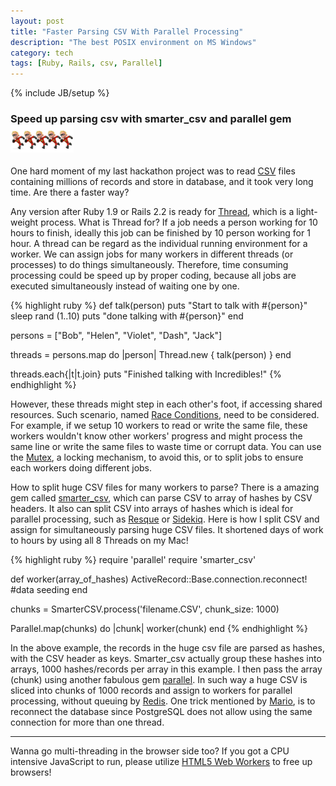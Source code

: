 ```yaml
---
layout: post
title: "Faster Parsing CSV With Parallel Processing"
description: "The best POSIX environment on MS Windows"
category: tech
tags: [Ruby, Rails, csv, Parallel]
---
```

{% include JB/setup %}
### Speed up parsing csv with smarter_csv and parallel gem<img src="/assets/imgs/dash5.jpg"  alt="five Dashes" width="20%"/>

One hard moment of my last hackathon project was to read <a href="http://ruby-doc.org/stdlib-2.2.2/libdoc/csv/rdoc/CSV.html">CSV</a> files containing millions of records and store in database, and it took very long time. Are there a faster way?

Any version after Ruby 1.9 or Rails 2.2 is ready for <a href="http://ruby-doc.org/core-2.2.2/Thread.html">Thread</a>, which is a light-weight process.  What is Thread for?  If a job needs a person working for 10 hours to finish, ideally this job can be finished by 10 person working for 1 hour.  A thread can be regard as the individual running environment for a worker. We can assign jobs for many workers in different threads (or processes) to do things simultaneously. Therefore, time consuming processing could be speed up by proper coding, because all jobs are executed simultaneously instead of waiting one by one.

{% highlight ruby %}
def talk(person)
  puts "Start to talk with #{person}"
  sleep rand (1..10)
  puts "done talking with #{person}"
end

persons = ["Bob", "Helen", "Violet", "Dash", "Jack"]

threads = persons.map do |person|
  Thread.new { talk(person) }
end

threads.each{|t|t.join}
puts "Finished talking with Incredibles!"
{% endhighlight %}

However, these threads might step in each other's foot, if accessing shared resources.  Such scenario, named <a href="http://en.wikipedia.org/wiki/Race_condition">Race Conditions</a>, need to be considered. For example, if we setup 10 workers to read or write the same file, these workers wouldn't know other workers' progress and might process the same line or write the same files to waste time or corrupt data.  You can use the <a href="http://ruby-doc.org/core-2.2.2/Mutex.html">Mutex</a>, a locking mechanism, to avoid this, or to split jobs to ensure each workers doing different jobs.

How to split huge CSV files for many workers to parse?  There is a amazing gem called <a href="http://github.com/tilo/smarter_csv">smarter_csv</a>, which can parse CSV to array of hashes by CSV headers.  It also can split CSV into arrays of hashes which is ideal for parallel processing, such as <a href="http://github.com/resque/resque">Resque</a> or <a href="http://github.com/mperham/sidekiq">Sidekiq</a>.  Here is how I split CSV and assign for simultaneously parsing huge CSV files.  It shortened days of work to hours by using all 8 Threads on my Mac!

{% highlight ruby %}
require 'parallel'
require 'smarter_csv'

def worker(array_of_hashes)
  ActiveRecord::Base.connection.reconnect!
  #data seeding
end

chunks = SmarterCSV.process('filename.CSV', chunk_size: 1000)

Parallel.map(chunks) do |chunk|
  worker(chunk)
end
{% endhighlight %}

In the above example, the records in the huge csv file are parsed as hashes, with the CSV header as keys.  Smarter_csv actually group these hashes into arrays, 1000 hashes/records per array in this example. I then pass the array (chunk) using another fabulous gem <a href="http://github.com/grosser/parallel">parallel</a>. In such way a huge CSV is sliced into chunks of 1000 records and assign to workers for parallel processing, without queuing by <a href="http://redis.io">Redis</a>. One trick mentioned by <a href="http://ruby.zigzo.com/2012/01/29/the-parallel-gem-and-postgresql-oh-and-rails/">Mario</a>, is to reconnect the database since PostgreSQL does not allow using the same connection for more than one thread.

<hr>

Wanna go multi-threading in the browser side too?  If you got a CPU intensive JavaScript to run, please utilize <a href="http://www.w3schools.com/html/html5_webworkers.asp">HTML5 Web Workers</a> to free up browsers!